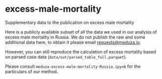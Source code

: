 # excess-male-mortality
Supplementary data to the publication on excess male mortality

Here is a publicly available subset of all the data we used in our analysis of excess male mortality in Russia.
We do not publish the raw and some additional data here, to obtain it please email requests@meduza.io.

However, you can still reproduce the calculation of excess mortality based on parsed case data (`data/out/parsed_table_full.parquet`).

Please consult `meduza-excess-male-mortality-Russia.ipynb` for the particulars of our method.
